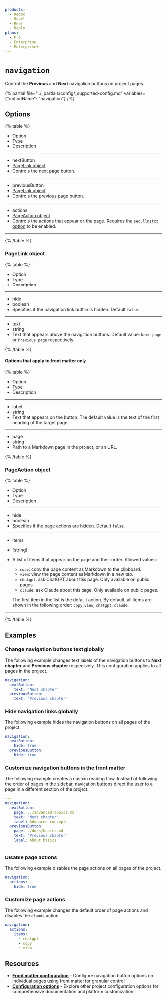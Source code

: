 ```yaml
---
products:
  - Redoc
  - Revel
  - Reef
  - Realm
plans:
  - Pro
  - Enterprise
  - Enterprise+
---
```

# `navigation`

Control the **Previous** and **Next** navigation buttons on project pages.

{% partial file="../_partials/config/_supported-config.md" variables={"optionName": "navigation"} /%}

## Options

{% table %}

- Option
- Type
- Description

---

- nextButton
- [PageLink object](#pagelink-object)
- Controls the next page button.

---

- previousButton
- [PageLink object](#pagelink-object)
- Controls the previous page button.

---

- actions
- [PageAction object](#pageaction-object)
- Controls the actions that appear on the page.
  Requires the [`seo.llmstxt` option](./seo.md#llmstxt-object) to be enabled.

---

{% /table %}

### PageLink object

{% table %}

- Option
- Type
- Description

---

- hide
- boolean
- Specifies if the navigation link button is hidden. Default `false`.

---

- text
- string
- Text that appears above the navigation buttons. Default value: `Next page` or `Previous page` respectively.

{% /table %}

#### Options that apply to front matter only

{% table %}

- Option
- Type
- Description

---

- label
- string
- Text that appears on the button. The default value is the text of the first heading of the target page.

---

- page
- string
- Path to a Markdown page in the project, or an URL.

{% /table %}

### PageAction object

{% table %}

- Option
- Type
- Description

---

- hide
- boolean
- Specifies if the page actions are hidden. Default `false`.

---

- items
- [string]
- A list of items that appear on the page and their order.
  Allowed values:
  - `copy`: copy the page content as Markdown to the clipboard.
  - `view`: view the page content as Markdown in a new tab.
  - `chatgpt`: ask ChatGPT about this page. Only available on public pages.
  - `claude`: ask Claude about this page. Only available on public pages.

  The first item in the list is the default action.
  By default, all items are shown in the following order: `copy`, `view`, `chatgpt`, `claude`.

---

{% /table %}

## Examples

### Change navigation buttons text globally

The following example changes text labels of the navigation buttons to **Next chapter** and **Previous chapter** respectively.
This configuration applies to all pages in the project.

```yaml {% title="redocly.yaml" %}
navigation:
  nextButton:
    text: "Next chapter"
  previousButton:
    text: "Previous chapter"
```

### Hide navigation links globally

The following example hides the navigation buttons on all pages of the project.

```yaml {% title="redocly.yaml" %}
navigation:
  nextButton:
    hide: true
  previousButton:
    hide: true
```

### Customize navigation buttons in the front matter

The following example creates a custom reading flow.
Instead of following the order of pages in the sidebar, navigation buttons direct the user to a page in a different section of the project.

```yaml
---
navigation:
  nextButton:
    page: ../advanced-topics.md
    text: "Next chapter"
    label: Advanced concepts
  previousButton:
    page: ./docs/basics.md
    text: "Previous chapter"
    label: About basics
---
```


### Disable page actions

The following example disables the page actions on all pages of the project.

```yaml
navigation:
  actions:
    hide: true
```

### Customize page actions

The following example changes the default order of page actions and disables the `claude` action.

```yaml
navigation:
  actions:
    items:
      - chatgpt
      - copy
      - view
```

## Resources

- **[Front matter configuration](./front-matter-config.md)** - Configure navigation button options on individual pages using front matter for granular control
- **[Configuration options](./index.md)** - Explore other project configuration options for comprehensive documentation and platform customization
